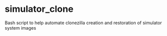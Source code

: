 # simulator_clone
Bash script to help automate clonezilla creation and restoration of simulator system images
